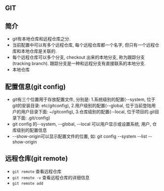 ## GIT

## 简介
- git有本地仓库和远程仓库之分.
- 当前配置中可以有多个远程仓库, 每个远程仓库都一个名字, 但只有一个远程仓库和本地仓库是关联的.
- 每个远程仓库可以多个分支, checkout 出来的本地分支, 称为跟踪分支(tracking branch). 跟踪分支是一种和远程分支有直接联系的本地分支.
- 本地仓库

## 配置信息(git config)
- git有三个位置用于存放配置文件, 分别是: 1.系统级别的配置(--system, 位于git的安装目录: etc/gitconfig), 2.用户级别的配置(--global, 位于当前登陆用户的用户目录下面: ~/gitconfig), 3.仓库级别的配置(--local, 位于项目的.git目录下面: .git/config)
- git config 的--system, --global, --local 可以用户显示或设置系统, 用户, 仓库级别的配置信息
- --show-origin可以显示配置文件的位置, 如: git config --system --list --show-origin

## 远程仓库(git remote)
- `git remote` 查看远程仓库
- `git remote -v` 查看远程仓库的详细信息
- `git remote add` 